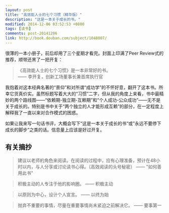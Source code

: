 ```yaml
---
layout: post
title: "高效能人士的七个习惯（精华版）"
description: "这是一本关于成长的书。"
modified: 2014-12-06 03:52:53 +0800
tags: [读书]
comments: post-20141206
link: http://book.douban.com/subject/1048007/
---
```


很薄的一本小册子，前后却用了三个星期才看完。封面上印满了Peer Review式的推荐，顺带还黑了一把开复：

> 《高效能人士的七个习惯》是一本非常好的书。<br />
> —— 李开复，创新工场董事长兼首席执行官

我抱着对这本经典名著的“景仰”和对所谓“成功学”的不怀好意，翻开了这本书。所幸它货真价实。虽然标题写着大大的“习惯”二字，但从我的角度上来看，书中最精妙的两个路线图——“依赖期-独立期-互赖期”和“个人成功-公众成功”——无不是关于成长的。特别是书中关于“两个独立的人才能形成互赖”的部分，在一定程度上解释我了一直以来对合作模式的困惑。

如果让我来写一句话书评，大概会写下“这是一本关于成长的书“或”永远不要停下成长的脚步”之类的话。信息量上应该是好过开复。

## 有关摘抄

> 建议以老师的角色来阅读。在阅读的过程中，应有心理准备，预计在48小时以内，与人分享或讨论读书心得。（高效阅读的头号秘密）
> —— "如何善用此书"

> 积极主动的人专注于他的影响圈。
> —— 积极主动

> 以原则为中心，设计个人宣言。
> —— 以终为始

> 抛弃不重要的事情，尽量在重要事情尚未紧迫之前解决它。
> —— 要事第一
